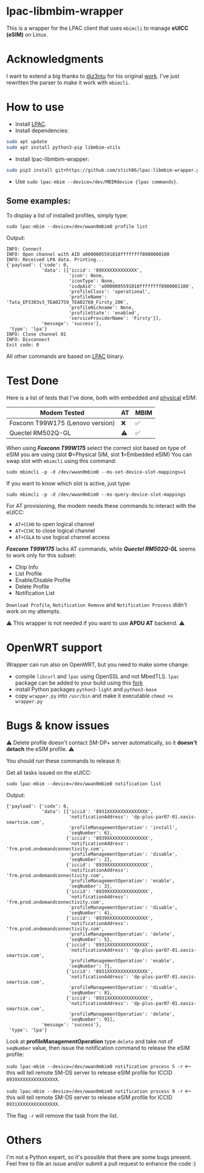 # lpac-libmbim-wrapper
This is a wrapper for the LPAC client that uses `mbimcli` to manage **eUICC (eSIM)** on Linux.

# Acknowledgments
I want to extend a big thanks to [@z3ntu](https://github.com/z3ntu/) for his original [work](https://github.com/z3ntu/lpac-libqmi-wrapper). I've just rewritten the parser to make it work with `mbimcli`.

# How to use
- Install [LPAC](https://github.com/estkme-group/lpac).
- Install dependencies:
```bash
sudo apt update
sudo apt install python3-pip libmbim-utils
```
- Install lpac-libmbim-wrapper:
```bash
sudo pip3 install git+https://github.com/stich86/lpac-libmbim-wrapper.git
```
- Use `sudo lpac-mbim --device=/dev/MBIMdevice {lpac commands}`.

## Some examples:

To display a list of installed profiles, simply type:

`sudo lpac-mbim --device=/dev/wwan0mbim0 profile list`

Output:

```
INFO: Connect
INFO: Open channel with AID a0000005591010ffffffff8900000100
INFO: Received LPA data. Printing...
{'payload': {'code': 0,
             'data': [{'iccid': '89XXXXXXXXXXXXX',
                       'icon': None,
                       'iconType': None,
                       'isdpAid': 'a0000005591010ffffffff8900001100',
                       'profileClass': 'operational',
                       'profileName': 'Tata_EP3303v3_TEA02759_TEA02760_Firsty_20K',
                       'profileNickname': None,
                       'profileState': 'enabled',
                       'serviceProviderName': 'Firsty'}],
             'message': 'success'},
 'type': 'lpa'}
INFO: Close channel 01
INFO: Disconnect
Exit code: 0
```

All other commands are based on [LPAC](https://github.com/estkme-group/lpac?tab=readme-ov-file#usage) binary. 

# Test Done

Here is a list of tests that I've done, both with embedded and [physical](https://www.lenovo.com/it/it/p/accessories-and-software/mobile-broadband/4g-lte/4xc1l91362) eSIM:

| Modem Tested                     | AT | MBIM |
|----------------------------------|----|------|
| Foxconn T99W175 (Lenovo version) | ❌  | ✅    |
| Quectel RM502Q-GL                | ⚠️  | ✅    |

When using ***Foxconn T99W175*** select the correct slot based on type of eSIM you are using (slot **0**=Physical SIM, slot **1**=Embedded eSIM)
You can swap slot with `mbimcli` using this command:

`sudo mbimcli -p -d /dev/wwan0mbim0 --ms-set-device-slot-mappings=1`

If you want to know which slot is active, just type:

`sudo mbimcli -p -d /dev/wwan0mbim0 --ms-query-device-slot-mappings`

For AT provisioning, the modem needs these commands to interact with the eUICC:

- `AT+CCHO` to open logical channel
- `AT+CCHC` to close logical channel 
- `AT+CGLA` to use logical channel access

***Foxconn T99W175*** lacks AT commands, while ***Quectel RM502Q-GL*** seems to work only for this subset:
- Chip Info
- List Profile
- Enable/Disable Profile
- Delete Profile
- Notification List

`Download Profile`, `Notification Remove` and `Notification Process` didn't work on my attempts.

⚠️ This wrapper is not needed if you want to use **APDU AT** backend. ⚠️

# OpenWRT support

Wrapper can run also on OpenWRT, but you need to make some change:

- compile `libcurl` and `lpac` using OpenSSL and not MbedTLS. `lpac` package can be added to your build using this [fork](https://github.com/stich86/lpac-libmbim-wrapper)
- install Python packages `python3-light` and `python3-base`
- copy `wrapper.py` into `/usr/bin` and make it executable `chmod +x wrapper.py`

# Bugs & know issues

⚠️ Delete profile doesn't contact SM-DP+ server automatically, so it **doesn't detach** the eSIM profile. ⚠️ 

You should run these commands to release it: 

Get all tasks issued on the eUICC:

`sudo lpac-mbim --device=/dev/wwan0mbim0 notification list`

Output:

```
{'payload': {'code': 0,
             'data': [{'iccid': '8931XXXXXXXXXXXXXXX',
                       'notificationAddress': 'dp-plus-par07-01.oasis-smartsim.com',
                       'profileManagementOperation': 'install',
                       'seqNumber': 6},
                      {'iccid': '8939XXXXXXXXXXXXXXX',
                       'notificationAddress': 'frm.prod.ondemandconnectivity.com',
                       'profileManagementOperation': 'disable',
                       'seqNumber': 2},
                      {'iccid': '8939XXXXXXXXXXXXXXX',
                       'notificationAddress': 'frm.prod.ondemandconnectivity.com',
                       'profileManagementOperation': 'enable',
                       'seqNumber': 3},
                      {'iccid': '8939XXXXXXXXXXXXXXX',
                       'notificationAddress': 'frm.prod.ondemandconnectivity.com',
                       'profileManagementOperation': 'disable',
                       'seqNumber': 4},
                      {'iccid': '8939XXXXXXXXXXXXXXX',
                       'notificationAddress': 'frm.prod.ondemandconnectivity.com',
                       'profileManagementOperation': 'delete',
                       'seqNumber': 5},
                      {'iccid': '8931XXXXXXXXXXXXXXX',
                       'notificationAddress': 'dp-plus-par07-01.oasis-smartsim.com',
                       'profileManagementOperation': 'enable',
                       'seqNumber': 7},
                      {'iccid': '8931XXXXXXXXXXXXXXX',
                       'notificationAddress': 'dp-plus-par07-01.oasis-smartsim.com',
                       'profileManagementOperation': 'disable',
                       'seqNumber': 8},
                      {'iccid': '8931XXXXXXXXXXXXXXX',
                       'notificationAddress': 'dp-plus-par07-01.oasis-smartsim.com',
                       'profileManagementOperation': 'delete',
                       'seqNumber': 9}],
             'message': 'success'},
 'type': 'lpa'}
```

Look at **profileManagementOperation** type `delete` and take not of `seqNumber` value, then issue the notification command to release the eSIM profile:

`sudo lpac-mbim --device=/dev/wwan0mbim0 notification process 5 -r` <-- this will tell remote SM-DS server to release eSIM profile for ICCID `8939XXXXXXXXXXXXXXX`.

`sudo lpac-mbim --device=/dev/wwan0mbim0 notification process 9 -r` <-- this will tell remote SM-DS server to release eSIM profile for ICCID `8931XXXXXXXXXXXXXXX`.

The flag `-r` will remove the task from the list.

# Others

I'm not a Python expert, so it's possible that there are some bugs present. Feel free to file an issue and/or submit a pull request to enhance the code :)
